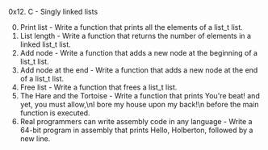 0x12. C - Singly linked lists

0. Print list - Write a function that prints all the elements of a list_t list.
1. List length - Write a function that returns the number of elements in a linked list_t list.
2. Add node - Write a function that adds a new node at the beginning of a list_t list.
3. Add node at the end - Write a function that adds a new node at the end of a list_t list.
4. Free list - Write a function that frees a list_t list.
5. The Hare and the Tortoise - Write a function that prints You're beat! and yet, you must allow,\nI bore my house upon my back!\n before the main function is executed.
6. Real programmers can write assembly code in any language - Write a 64-bit program in assembly that prints Hello, Holberton, followed by a new line. 
